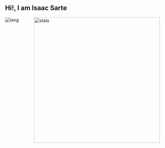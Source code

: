 ## Hi!, I am Isaac Sarte

<p><img align="left" src="https://github-readme-stats.vercel.app/api/top-langs?username=IsaacSarte&show_icons=true&locale=en&layout=compact&theme=tokyonight" alt="lang" /></p>
<p>&nbsp;<img align="right" src="https://github-readme-stats.vercel.app/api?username=IsaacSarte&show_icons=true&theme=radical" alt="stats" width="410" /></p>

<br/><br/><br/><br/><br/><br/>

